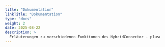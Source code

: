 ```yaml
---
title: "Dokumentation"
linkTitle: "Dokumentation"
type: "docs"
weight: 2
date: 2025-08-22
description: >
  Erläuterungen zu verschiedenen Funktionen des HybridConnector - pluscloud open
---
```

